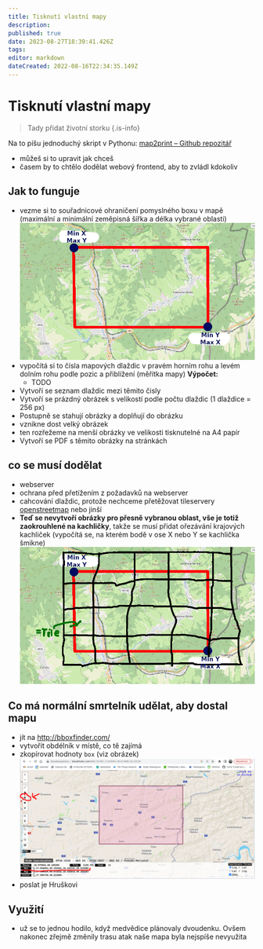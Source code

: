 ```yaml
---
title: Tisknutí vlastní mapy
description: 
published: true
date: 2023-08-27T18:39:41.426Z
tags: 
editor: markdown
dateCreated: 2022-08-16T22:34:35.149Z
---
```


# Tisknutí vlastní mapy
> Tady přidat životní storku
{.is-info}

Na to píšu jednoduchý skript v Pythonu:
[map2print – Github repozitář](https://github.com/pavelpernicka/map2print)
- můžeš si to upravit jak chceš 
- časem by to chtělo dodělat webový frontend, aby to zvládl kdokoliv
## Jak to funguje
- vezme si to souřadnicové ohraničení pomyslného boxu v mapě (maximální a minimální zeměpisná šířka a délka vybrané oblasti)
![nacrt_map_box.png](/obrazky/nacrt_map_box.png)
- vypočítá si to čísla mapových dlaždic v pravém horním rohu a levém dolním rohu podle pozic a přiblížení (měřítka mapy)
**Výpočet:**
  - TODO
- Vytvoří se seznam dlaždic mezi těmito čisly
- Vytvoří se prázdný obrázek s velikostí podle počtu dlaždic (1 dlaždice = 256 px)
- Postupně se stahují obrázky a doplňují do obrázku
- vznikne dost velký obrázek
- ten rozřežeme na menší obrázky ve velikosti tisknutelné na A4 papír
- Vytvoří se PDF s těmito obrázky na stránkách
## co se musí dodělat
- webserver
- ochrana před přetížením z požadavků na webserver
- cahcování dlaždic, protože nechceme přetěžovat tileservery [openstreetmap](https://openstreetmap.org) nebo jinší
- **Teď se nevytvoří obrázky pro přesně vybranou oblast, vše je totiž zaokrouhlené na kachličky**, takže se musí přidat ořezávání krajových kachliček (vypočítá se, na kterém bodě v ose X nebo Y se kachlička šmikne)
![nacrt_map_box-tiles.png](/obrazky/nacrt_map_box-tiles.png)
## Co má normální smrtelník udělat, aby dostal mapu
- jít na http://bboxfinder.com/
- vytvořit obdélník v místě, co tě zajímá
- zkopírovat hodnoty `box` (viz obrázek)
![bbox.png](/obrazky/bbox.png)
- poslat je Hruškovi
## Využití
- už se to jednou hodilo, když medvědice plánovaly dvoudenku. Ovšem nakonec zřejmě změnily trasu atak naše mapa byla nejspíše nevyužita